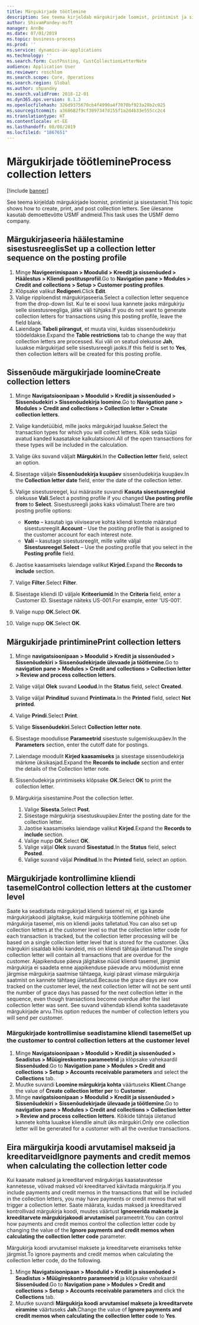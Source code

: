 ```yaml
---
title: Märgukirjade töötlemine
description: See teema kirjeldab märgukirjade loomist, printimist ja sisestamist.
author: ShivamPandey-msft
manager: AnnBe
ms.date: 07/01/2019
ms.topic: business-process
ms.prod: ''
ms.service: dynamics-ax-applications
ms.technology: ''
ms.search.form: CustPosting, CustCollectionLetterNote
audience: Application User
ms.reviewer: roschlom
ms.search.scope: Core, Operations
ms.search.region: Global
ms.author: shpandey
ms.search.validFrom: 2018-12-01
ms.dyn365.ops.version: 8.1.3
ms.openlocfilehash: 326d9375670cb4f4990a4f7070bf923a28b2c025
ms.sourcegitcommit: a368682f9cf3897347d155f1a2d4b33e555cc2c4
ms.translationtype: HT
ms.contentlocale: et-EE
ms.lasthandoff: 08/08/2019
ms.locfileid: "1867651"
---
```

# <a name="process-collection-letters"></a><span data-ttu-id="5f569-103">Märgukirjade töötlemine</span><span class="sxs-lookup"><span data-stu-id="5f569-103">Process collection letters</span></span>

[!include [banner](../../includes/banner.md)]

<span data-ttu-id="5f569-104">See teema kirjeldab märgukirjade loomist, printimist ja sisestamist.</span><span class="sxs-lookup"><span data-stu-id="5f569-104">This topic shows how to create, print, and post collection letters.</span></span> <span data-ttu-id="5f569-105">See ülesanne kasutab demoettevõtte USMF andmeid.</span><span class="sxs-lookup"><span data-stu-id="5f569-105">This task uses the USMF demo company.</span></span>

## <a name="set-up-a-collection-letter-sequence-on-the-posting-profile"></a><span data-ttu-id="5f569-106">Märgukirjaseeria häälestamine sisestusreeglis</span><span class="sxs-lookup"><span data-stu-id="5f569-106">Set up a collection letter sequence on the posting profile</span></span>
1. <span data-ttu-id="5f569-107">Minge **Navigeerimispaan > Moodulid > Kreedit ja sissenõuded > Häälestus > Kliendi postitusprofiil**.</span><span class="sxs-lookup"><span data-stu-id="5f569-107">Go to **Navigation pane > Modules > Credit and collections > Setup > Customer posting profiles**.</span></span>
2. <span data-ttu-id="5f569-108">Klõpsake valikut **Redigeeri**.</span><span class="sxs-lookup"><span data-stu-id="5f569-108">Click **Edit**.</span></span>
3. <span data-ttu-id="5f569-109">Valige ripploendist märgukirjaseeria.</span><span class="sxs-lookup"><span data-stu-id="5f569-109">Select a collection letter sequence from the drop-down list.</span></span> <span data-ttu-id="5f569-110">Kui te ei soovi luua kannete jaoks märgukirju selle sisestusreegliga, jätke väli tühjaks.</span><span class="sxs-lookup"><span data-stu-id="5f569-110">If you do not want to generate collection letters for transactions using this posting profile, leave the field blank.</span></span>  
4. <span data-ttu-id="5f569-111">Laiendage **Tabeli piirangut**, et muuta viisi, kuidas sissenõudekirju töödeldakse.</span><span class="sxs-lookup"><span data-stu-id="5f569-111">Expand the **Table restrictions** tab to change the way that collection letters are processed.</span></span> <span data-ttu-id="5f569-112">Kui väli on seatud olekusse **Jah**, luuakse märgukirjad selle sisestusreegli jaoks.</span><span class="sxs-lookup"><span data-stu-id="5f569-112">If this field is set to **Yes**, then collection letters will be created for this posting profile.</span></span>  

## <a name="create-collection-letters"></a><span data-ttu-id="5f569-113">Sissenõude märgukirjade loomine</span><span class="sxs-lookup"><span data-stu-id="5f569-113">Create collection letters</span></span>
1. <span data-ttu-id="5f569-114">Minge **Navigatsioonipaan > Moodulid > Krediit ja sissenõuded > Sissenõudekiri > Sissenõudekirja loomine**.</span><span class="sxs-lookup"><span data-stu-id="5f569-114">Go to **Navigation pane > Modules > Credit and collections > Collection letter > Create collection letters**.</span></span>
2. <span data-ttu-id="5f569-115">Valige kandetüübid, mille jaoks märgukirjad luuakse.</span><span class="sxs-lookup"><span data-stu-id="5f569-115">Select the transaction types for which you will collect letters.</span></span> <span data-ttu-id="5f569-116">Kõik seda tüüpi avatud kanded kaasatakse kalkulatsiooni.</span><span class="sxs-lookup"><span data-stu-id="5f569-116">All of the open transactions for these types will be included in the calculation.</span></span>  
3. <span data-ttu-id="5f569-117">Valige üks suvand väljalt **Märgukiri**.</span><span class="sxs-lookup"><span data-stu-id="5f569-117">In the **Collection letter** field, select an option.</span></span>
4. <span data-ttu-id="5f569-118">Sisestage väljale **Sissenõudekirja kuupäev** sissenõudekirja kuupäev.</span><span class="sxs-lookup"><span data-stu-id="5f569-118">In the **Collection letter date** field, enter the date of the collection letter.</span></span>
5. <span data-ttu-id="5f569-119">Valige sisestusreegel, kui määrasite suvandi **Kasuta sisestusreegleid** olekusse **Vali**.</span><span class="sxs-lookup"><span data-stu-id="5f569-119">Select a posting profile if you changed **Use posting profile from** to **Select**.</span></span> <span data-ttu-id="5f569-120">Sisestusreegli jaoks kaks võimalust:</span><span class="sxs-lookup"><span data-stu-id="5f569-120">There are two posting profile options:</span></span>   

   - <span data-ttu-id="5f569-121">**Konto** – kasutab iga viivisearve kohta kliendi kontole määratud sisestusreeglit.</span><span class="sxs-lookup"><span data-stu-id="5f569-121">**Account** – Use the posting profile that is assigned to the customer account for each interest note.</span></span>   
   - <span data-ttu-id="5f569-122">**Vali** – kasutage sisestusreeglit, mille valite väljal **Sisestusreegel**.</span><span class="sxs-lookup"><span data-stu-id="5f569-122">**Select** – Use the posting profile that you select in the **Posting profile** field.</span></span>  

6. <span data-ttu-id="5f569-123">Jaotise kaasamiseks laiendage valikut **Kirjed**.</span><span class="sxs-lookup"><span data-stu-id="5f569-123">Expand the **Records to include** section.</span></span>
7. <span data-ttu-id="5f569-124">Valige **Filter**.</span><span class="sxs-lookup"><span data-stu-id="5f569-124">Select **Filter**.</span></span>
8. <span data-ttu-id="5f569-125">Sisestage kliendi ID väljale **Kriteeriumid**.</span><span class="sxs-lookup"><span data-stu-id="5f569-125">In the **Criteria** field, enter a Customer ID.</span></span> <span data-ttu-id="5f569-126">Sisestage näiteks US-001.</span><span class="sxs-lookup"><span data-stu-id="5f569-126">For example, enter 'US-001'.</span></span>
9. <span data-ttu-id="5f569-127">Valige nupp **OK**.</span><span class="sxs-lookup"><span data-stu-id="5f569-127">Select **OK**.</span></span>
10. <span data-ttu-id="5f569-128">Valige nupp **OK**.</span><span class="sxs-lookup"><span data-stu-id="5f569-128">Select **OK**.</span></span>

## <a name="print-collection-letters"></a><span data-ttu-id="5f569-129">Märgukirjade printimine</span><span class="sxs-lookup"><span data-stu-id="5f569-129">Print collection letters</span></span>
1. <span data-ttu-id="5f569-130">Minge **navigatsioonipaan > Moodulid > Krediit ja sissenõuded > Sissenõudekiri > Sissenõudekirjade ülevaade ja töötlemine**.</span><span class="sxs-lookup"><span data-stu-id="5f569-130">Go to **navigation pane > Modules > Credit and collections > Collection letter > Review and process collection letters**.</span></span>
2. <span data-ttu-id="5f569-131">Valige väljal **Olek** suvand **Loodud**.</span><span class="sxs-lookup"><span data-stu-id="5f569-131">In the **Status** field, select **Created**.</span></span>
3. <span data-ttu-id="5f569-132">Valige väljal **Prinditud** suvand **Printimata**.</span><span class="sxs-lookup"><span data-stu-id="5f569-132">In the **Printed** field, select **Not printed**.</span></span>
4. <span data-ttu-id="5f569-133">Valige **Prindi**.</span><span class="sxs-lookup"><span data-stu-id="5f569-133">Select **Print**.</span></span>
5. <span data-ttu-id="5f569-134">Valige  **Sissenõudekiri**.</span><span class="sxs-lookup"><span data-stu-id="5f569-134">Select **Collection letter note**.</span></span>
6. <span data-ttu-id="5f569-135">Sisestage moodulisse **Parameetrid** sisestuste sulgemiskuupäev.</span><span class="sxs-lookup"><span data-stu-id="5f569-135">In the **Parameters** section, enter the cutoff date for postings.</span></span>
7. <span data-ttu-id="5f569-136">Laiendage moodulit **Kirjed kaasamiseks** ja sisestage sissenõudekirja märkme üksikasjad.</span><span class="sxs-lookup"><span data-stu-id="5f569-136">Expand the **Records to include** section and enter the details of the Collection letter note.</span></span>
8. <span data-ttu-id="5f569-137">Sissenõudekirja printimiseks klõpsake **OK**.</span><span class="sxs-lookup"><span data-stu-id="5f569-137">Select **OK** to print the collection letter.</span></span>
9. <span data-ttu-id="5f569-138">Märgukirja sisestamine.</span><span class="sxs-lookup"><span data-stu-id="5f569-138">Post the collection letter.</span></span>

    1. <span data-ttu-id="5f569-139">Valige **Sisesta**.</span><span class="sxs-lookup"><span data-stu-id="5f569-139">Select **Post**.</span></span>
    1. <span data-ttu-id="5f569-140">Sisestage märgukirja sisestuskuupäev.</span><span class="sxs-lookup"><span data-stu-id="5f569-140">Enter the posting date for the collection letter.</span></span>
    1. <span data-ttu-id="5f569-141">Jaotise kaasamiseks laiendage valikut **Kirjed**.</span><span class="sxs-lookup"><span data-stu-id="5f569-141">Expand the **Records to include** section.</span></span>
    1. <span data-ttu-id="5f569-142">Valige nupp **OK**.</span><span class="sxs-lookup"><span data-stu-id="5f569-142">Select **OK**.</span></span>
    1. <span data-ttu-id="5f569-143">Valige väljal **Olek** suvand **Sisestatud**.</span><span class="sxs-lookup"><span data-stu-id="5f569-143">In the **Status** field, select **Posted**.</span></span>
    1. <span data-ttu-id="5f569-144">Valige suvand väljal **Prinditud**.</span><span class="sxs-lookup"><span data-stu-id="5f569-144">In the **Printed** field, select an option.</span></span>

## <a name="control-collection-letters-at-the-customer-level"></a><span data-ttu-id="5f569-145">Märgukirjade kontrollimine kliendi tasemel</span><span class="sxs-lookup"><span data-stu-id="5f569-145">Control collection letters at the customer level</span></span>
<span data-ttu-id="5f569-146">Saate ka seadistada märgukirjad kliendi tasemel nii, et iga kande märgukirjakoodi jälgitakse, kuid märgukirja töötlemine põhineb ühe märgukirja tasemel, mis on kliendi jaoks talletatud.</span><span class="sxs-lookup"><span data-stu-id="5f569-146">You can also set up collection letters at the customer level so that the collection letter code for each transaction is tracked, but the collection letter processing will be based on a single collection letter level that is stored for the customer.</span></span> <span data-ttu-id="5f569-147">Üks märgukiri sisaldab kõiki kandeid, mis on kliendi tähtaja ületanud.</span><span class="sxs-lookup"><span data-stu-id="5f569-147">The single collection letter will contain all transactions that are overdue for the customer.</span></span> <span data-ttu-id="5f569-148">Ajapikenduse päeva jälgitakse nüüd kliendi tasemel, järgmist märgukirja ei saadeta enne ajapikenduse päevade arvu möödumist enne järgmise märgukirja saatmise tähtaega, kuigi pärast viimase märgukirja saatmist on kannete tähtaeg ületatud.</span><span class="sxs-lookup"><span data-stu-id="5f569-148">Because the grace days are now tracked on the customer level, the next collection letter will not be sent until the number of grace days has passed for the next collection letter in the sequence, even though transactions become overdue after the last collection letter was sent.</span></span> <span data-ttu-id="5f569-149">See suvand vähendab kliendi kohta saadetavate märgukirjade arvu.</span><span class="sxs-lookup"><span data-stu-id="5f569-149">This option reduces the number of collection letters you will send per customer.</span></span> 

### <a name="set-up-the-customer-to-control-collection-letters-at-the-customer-level"></a><span data-ttu-id="5f569-150">Märgukirjade kontrollimise seadistamine kliendi tasemel</span><span class="sxs-lookup"><span data-stu-id="5f569-150">Set up the customer to control collection letters at the customer level</span></span>
1.  <span data-ttu-id="5f569-151">Minge **Navigatsioonipaan > Moodulid > Krediit ja sissenõuded > Seadistus > Müügireskontro parameetrid** ja klõpsake vahekaardil **Sissenõuded**.</span><span class="sxs-lookup"><span data-stu-id="5f569-151">Go to **Navigation pane > Modules > Credit and collections > Setup > Accounts receivable parameters** and select the **Collections** tab.</span></span> 
2.  <span data-ttu-id="5f569-152">Muutke suvandi **Loomine märgukirja kohta** väärtuseks **Klient**.</span><span class="sxs-lookup"><span data-stu-id="5f569-152">Change the value of **Create collection letter per** to **Customer**.</span></span> 
3.  <span data-ttu-id="5f569-153">Minge **navigatsioonipaan > Moodulid > Krediit ja sissenõuded > Sissenõudekiri > Sissenõudekirjade ülevaade ja töötlemine**.</span><span class="sxs-lookup"><span data-stu-id="5f569-153">Go to **navigation pane > Modules > Credit and collections > Collection letter > Review and process collection letters**.</span></span> <span data-ttu-id="5f569-154">Kõikide tähtaja ületanud kannete kohta luuakse kliendile ainult üks märgukiri.</span><span class="sxs-lookup"><span data-stu-id="5f569-154">Only one collection letter will be generated for a customer with all the overdue transactions.</span></span>

## <a name="ignore-payments-and-credit-memos-when-calculating-the-collection-letter-code"></a><span data-ttu-id="5f569-155">Eira märgukirja koodi arvutamisel makseid ja kreeditarveid</span><span class="sxs-lookup"><span data-stu-id="5f569-155">Ignore payments and credit memos when calculating the collection letter code</span></span>
<span data-ttu-id="5f569-156">Kui kaasate maksed ja kreeditarved märgukirjas kaasatavatesse kannetesse, võivad maksed või kreeditarved käivitada märgukirja.</span><span class="sxs-lookup"><span data-stu-id="5f569-156">If you include payments and credit memos in the transactions that will be included in the collection letters, you may have payments or credit memos that will trigger a collection letter.</span></span> <span data-ttu-id="5f569-157">Saate määrata, kuidas maksed ja kreeditarved kontrollivad märgukirja koodi, muutes väärtust **Ignoreerida maksete ja kreeditarvete märgukirjakoodi arvutamisel** parameetrit.</span><span class="sxs-lookup"><span data-stu-id="5f569-157">You can control how payments and credit memos control the collection letter code by changing the value of the **Ignore payments and credit memos when calculating the collection letter code** parameter.</span></span> 

<span data-ttu-id="5f569-158">Märgukirja koodi arvutamisel maksete ja kreeditarvete eiramiseks tehke järgmist.</span><span class="sxs-lookup"><span data-stu-id="5f569-158">To ignore payments and credit memos when calculating the collection letter code, do the following.</span></span>

1. <span data-ttu-id="5f569-159">Minge **Navigatsioonipaan > Moodulid > Krediit ja sissenõuded > Seadistus > Müügireskontro parameetrid** ja klõpsake vahekaardil **Sissenõuded**.</span><span class="sxs-lookup"><span data-stu-id="5f569-159">Go to **Navigation pane > Modules > Credit and collections > Setup > Accounts receivable parameters** and click the **Collections** tab.</span></span> 
2. <span data-ttu-id="5f569-160">Muutke suvandi **Märgukirja koodi arvutamisel maksete ja kreeditarvete eiramine** väärtuseks **Jah**.</span><span class="sxs-lookup"><span data-stu-id="5f569-160">Change the value of **Ignore payments and credit memos when calculating the collection letter code** to **Yes**.</span></span>
